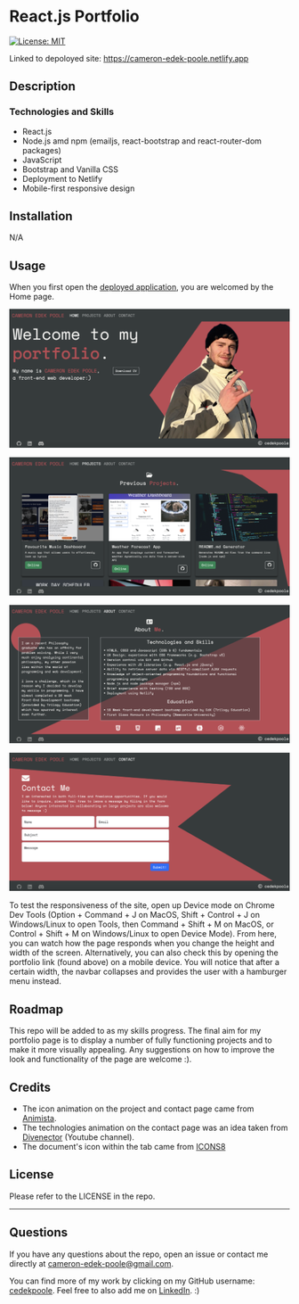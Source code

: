 # React.js Portfolio
[![License: MIT](https://img.shields.io/badge/License-MIT-yellow.svg)](https://opensource.org/licenses/MIT)

Linked to depoloyed site: https://cameron-edek-poole.netlify.app 

## Description

### Technologies and Skills 
- React.js
- Node.js amd npm (emailjs, react-bootstrap and react-router-dom packages)
- JavaScript
- Bootstrap and Vanilla CSS
- Deployment to Netlify
- Mobile-first responsive design

## Installation

N/A 

## Usage

When you first open the [deployed application](https://cameron-edek-poole.netlify.app), you are welcomed by the Home page.

![Home Page](./src/images/home-page.png)

![Project Page](./src/images/projects-page.png)

![About Page](./src/images/about-page.png)

![Contact Page](./src/images/contact-page.png)

To test the responsiveness of the site, open up Device mode on Chrome Dev Tools (Option + Command + J on MacOS, Shift + Control + J on Windows/Linux to open Tools, then Command + Shift + M on MacOS, or Control + Shift + M on Windows/Linux to open Device Mode). From here, you can watch how the page responds when you change the height and width of the screen. Alternatively, you can also check this by opening the portfolio link (found above) on a mobile device. You will notice that after a certain width, the navbar collapses and provides the user with a hamburger menu instead.

## Roadmap

This repo will be added to as my skills progress. The final aim for my portfolio page is to display a number of fully functioning projects and to make it more visually appealing. Any suggestions on how to improve the look and functionality of the page are welcome :).

## Credits

- The icon animation on the project and contact page came from [Animista](https://animista.net/play/basic).
- The technologies animation on the contact page was an idea taken from [Divenector](https://www.youtube.com/watch?v=MYXjjRI7j9c&ab_channel=Divinector) (Youtube channel).
- The document's icon within the tab came from [ICONS8](https://icons8.com/)

## License

Please refer to the LICENSE in the repo.


---

## Questions

If you have any questions about the repo, open an issue or contact me directly at cameron-edek-poole@gmail.com. 

You can find more of my work by clicking on my GitHub username: [cedekpoole](https://github.com/cedekpoole/).
Feel free to also add me on [LinkedIn](https://www.linkedin.com/in/cam-edek-poole/). :)